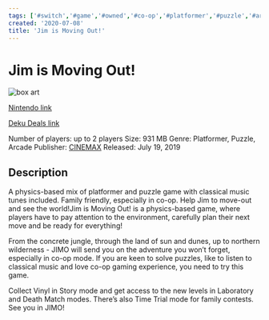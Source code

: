 ```yaml
---
tags: ['#switch','#game','#owned','#co-op','#platformer','#puzzle','#arcade']
created: '2020-07-08'
title: 'Jim is Moving Out!'
---
```

# Jim is Moving Out!

![box art](https://assets.nintendo.com/image/upload/c_pad,f_auto,h_613,q_auto,w_1089/ncom/en_US/games/switch/j/jim-is-moving-out-switch/hero?v=2021042800)

[Nintendo link](https://www.nintendo.com/games/detail/jim-is-moving-out-switch/)

[Deku Deals link](https://www.dekudeals.com/items/jim-is-moving-out)

Number of players: up to 2 players
Size: 931 MB
Genre: Platformer, Puzzle, Arcade
Publisher: [CINEMAX](https://www.dekudeals.com/games?include[collection]=true&filter[publisher]=CINEMAX)
Released: July 19, 2019

## Description

A physics-based mix of platformer and puzzle game with classical music tunes included. Family friendly, especially in co-op. Help Jim to move-out and see the world!Jim is Moving Out! is a physics-based game, where players have to pay attention to the environment, carefully plan their next move and be ready for everything! 

From the concrete jungle, through the land of sun and dunes, up to northern wilderness - JIMO will send you on the adventure you won’t forget, especially in co-op mode. If you are keen to solve puzzles, like to listen to classical music and love co-op gaming experience, you need to try this game.

Collect Vinyl in Story mode and get access to the new levels in Laboratory and Death Match modes. There’s also Time Trial mode for family contests. See you in JIMO!

